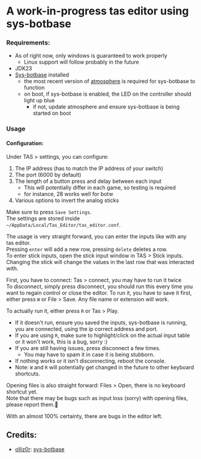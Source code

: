 # A work-in-progress tas editor using sys-botbase

### Requirements:
 - As of right now, only windows is guaranteed to work properly
   - Linux support will follow probably in the future
 - JDK23
 - [Sys-botbase](https://github.com/olliz0r/sys-botbase) installed
   - the most recent version of [atmosphere](https://github.com/Atmosphere-NX/Atmosphere/releases) is required for sys-botbase to function
   - on boot, if sys-botbase is enabled, the LED on the controller should light up blue
     - if not, update atmosphere and ensure sys-botbase is being started on boot

### Usage
#### Configuration:
Under TAS > settings, you can configure:
1. The IP address (has to match the IP address of your switch)
2. The port (6000 by default)
3. The length of a button press and delay between each input
   - This will potentially differ in each game, so testing is required
   - for instance, 28 works well for botw
4. Various options to invert the analog sticks

Make sure to press ``Save Settings``.<br>
The settings are stored inside ``~/AppData/Local/Tas_Editor/tas_editor.conf``.<br>

The usage is very straight forward, you can enter the inputs like with any tas editor.<br>
Pressing ``enter`` will add a new row, pressing ``delete`` deletes a row.<br>
To enter stick inputs, open the stick input window in TAS > Stick inputs. Changing the stick will change the values in the last row that was interacted with.<br>

First, you have to connect: Tas > connect, you may have to run it twice<br>
To disconnect, simply press disconnect, you should run this every time you want to regain control or close the editor.
To run it, you have to save it first, either press ``W`` or File > Save. Any file name or extension will work.

To actually run it, either press ``R`` or Tas > Play.
 - If it doesn't run, ensure you saved the inputs, sys-botbase is running, you are connected, using the ip correct address and port.
 - If you are using ``R``, make sure to highlight/click on the actual input table or it won't work, this is a bug, sorry :)
 - If you are still having issues, press disconnect a few times.
   - You may have to spam it in case it is being stubborn.
 - If nothing works or it isn't disconnecting, reboot the console.
 - Note: ``W`` and ``R`` will potentially get changed in the future to other keyboard shortcuts.

Opening files is also straight forward: Files > Open, there is no keyboard shortcut yet.<br>
Note that there may be bugs such as input loss (sorry) with opening files, please report them.🙏

With an almost 100% certainty, there are bugs in the editor left.

## Credits:
- [olliz0r](https://github.com/olliz0r): [sys-botbase](https://github.com/olliz0r/sys-botbase)
